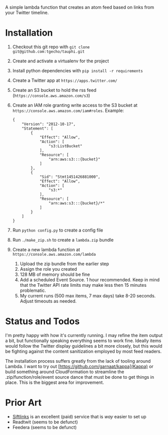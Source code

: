 A simple lambda function that creates an atom feed based on links from your Twitter timeline.

# Installation

1. Checkout this git repo with `git clone git@github.com:tgecho/tauphi.git`
2. Create and activate a virtualenv for the project
3. Install python dependencies with `pip install -r requirements`
4. Create a Twitter app at `https://apps.twitter.com/`
5. Create an S3 bucket to hold the rss feed (`https://console.aws.amazon.com/s3`)
6. Create an IAM role granting write access to the S3 bucket at `https://console.aws.amazon.com/iam#roles`. Example:

	```
	{
	    "Version": "2012-10-17",
	    "Statement": [
	        {
	            "Effect": "Allow",
	            "Action": [
	                "s3:ListBucket"
	            ],
	            "Resource": [
	                "arn:aws:s3:::{bucket}"
	            ]
	        },
	        {
	            "Sid": "Stmt1451426881000",
	            "Effect": "Allow",
	            "Action": [
	                "s3:*"
	            ],
	            "Resource": [
	                "arn:aws:s3:::{bucket}/*"
	            ]
	        }
	    ]
	}
	```
	
7. Run `python config.py` to create a config file
8. Run `./make_zip.sh` to create a `lambda.zip` bundle
9. Create a new lambda function at `https://console.aws.amazon.com/lambda`
	1. Upload the zip bundle from the earlier step
	2. Assign the role you created
	3. 128 MB of memory should be fine
	4. Add a scheduled Event Source. 1 hour recommended. Keep in mind that the Twitter API rate limits may make less then 15 minutes problematic.
	5. My current runs (500 max items, 7 max days) take 8-20 seconds. Adjust timeouts as needed.


# Status and Todos

I'm pretty happy with how it's currently running. I may refine the item output a bit, but functionally speaking everything seems to work fine. Ideally items would follow the Twitter display guidelines a bit more closely, but this would be fighting against the content sanitization employed by most feed readers.

The installation process suffers greatly from the lack of tooling around Lambda. I want to try out [https://github.com/garnaat/kappa](Kappa) or build something around CloudFormation to streamline the .zip/function/role/event source dance that must be done to get things in place. This is the biggest area for improvement.


# Prior Art

- [Siftlinks](https://siftlinks.com/) is an excellent (paid) service that is *way* easier to set up
- Readtwit (seems to be defunct)
- Feedera (seems to be defunct)
